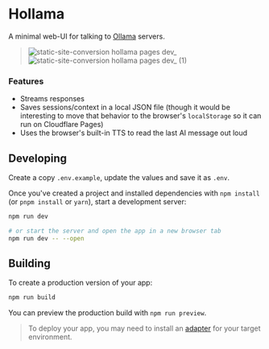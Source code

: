 # Hollama

A minimal web-UI for talking to [Ollama](https://github.com/jmorganca/ollama/) servers.

> ![static-site-conversion hollama pages dev_](https://github.com/fmaclen/hollama/assets/1434675/55137511-f2f0-4407-9c0c-c6fb661a83b0)
> ![static-site-conversion hollama pages dev_ (1)](https://github.com/fmaclen/hollama/assets/1434675/666513f7-f9e3-4fc1-9032-b1710ec13a5a)


### Features

- Streams responses
- Saves sessions/context in a local JSON file (though it would be interesting to move that behavior to the browser's `localStorage` so it can run on Cloudflare Pages)
- Uses the browser's built-in TTS to read the last AI message out loud

## Developing

Create a copy `.env.example`, update the values and save it as `.env`. 

Once you've created a project and installed dependencies with `npm install` (or `pnpm install` or `yarn`), start a development server:

```bash
npm run dev

# or start the server and open the app in a new browser tab
npm run dev -- --open
```

## Building

To create a production version of your app:

```bash
npm run build
```

You can preview the production build with `npm run preview`.

> To deploy your app, you may need to install an [adapter](https://kit.svelte.dev/docs/adapters) for your target environment.
